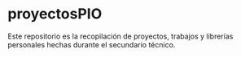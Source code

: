# proyectosPIO
Este repositorio es la recopilación de proyectos, trabajos y librerías personales hechas durante el secundario técnico.

